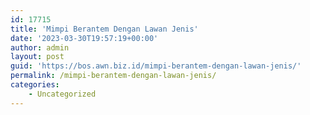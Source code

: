 ```yaml
---
id: 17715
title: 'Mimpi Berantem Dengan Lawan Jenis'
date: '2023-03-30T19:57:19+00:00'
author: admin
layout: post
guid: 'https://bos.awn.biz.id/mimpi-berantem-dengan-lawan-jenis/'
permalink: /mimpi-berantem-dengan-lawan-jenis/
categories:
    - Uncategorized
---
```


